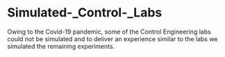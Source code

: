 # Simulated-_Control-_Labs
Owing to the Covid-19 pandemic, some of the Control Engineering labs could not be simulated and to deliver an experience similar to the labs we simulated the remaining experiments.
